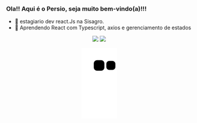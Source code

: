 ### Ola!! Aqui é o Persio, seja muito bem-vindo(a)!!!

- 🔭 estagiario dev react.Js na Sisagro.
- 🌱 Aprendendo React com Typescript, axios e gerenciamento de estados



<div align="center">
   <a href = "mailto:persiogodoy@gmail.com"><img src="https://img.shields.io/badge/Gmail-D14836?style=for-the-badge&logo=gmail&logoColor=white" target="_blank"></a>
   <a href="https://www.linkedin.com/in/persio-godoy-67a83b169/" target="_blank"><img src="https://img.shields.io/badge/LinkedIn-0077B5?style=for-the-badge&logo=linkedin&logoColor=white" target="_blank"></a> 
  
  ![Snake animation](https://github.com/persiopg/persiopg/blob/output/github-contribution-grid-snake.svg)
</div>

